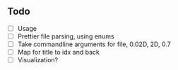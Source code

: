 ## Todo

- [ ] Usage
- [ ] Prettier file parsing, using enums
- [ ] Take commandline arguments for file, 0.02D, 2D, 0.7
- [ ] Map for title to idx and back
- [ ] Visualization?